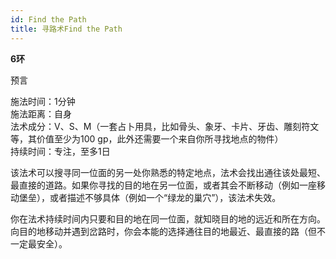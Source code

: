 ```yaml
---
id: Find the Path
title: 寻路术Find the Path
---
```


**6环**

预言

施法时间：1分钟  
施法距离：自身  
法术成分：V、S、M（一套占卜用具，比如骨头、象牙、卡片、牙齿、雕刻符文等，其价值至少为100 gp，此外还需要一个来自你所寻找地点的物件）  
持续时间：专注，至多1日  


该法术可以搜寻同一位面的另一处你熟悉的特定地点，法术会找出通往该处最短、最直接的道路。如果你寻找的目的地在另一位面，或者其会不断移动（例如一座移动堡垒），或者描述不够具体（例如一个“绿龙的巢穴”），该法术失效。


你在法术持续时间内只要和目的地在同一位面，就知晓目的地的远近和所在方向。向目的地移动并遇到岔路时，你会本能的选择通往目的地最近、最直接的路（但不一定最安全）。

